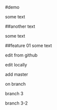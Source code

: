 #demo

some text

##another text

some text

##feature 01
some text

edit from github

edit locally

add master

on branch

branch 3

branch 3-2
